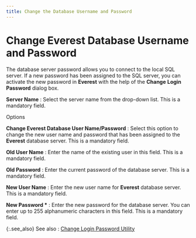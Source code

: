```yaml
---
title: Change the Database Username and Password
---
```


# Change Everest Database Username  and Password


The database server password allows you to connect to the local SQL  server. If a new password has been assigned to the SQL server, you can  activate the new password in **Everest**  with the help of the **Change** **Login** **Password**  dialog box.


**Server Name**
: Select the server name from the drop-down list.  This is a mandatory field.


Options


**Change Everest Database User Name/Password**
: Select this option to change the new user name and  password that has been assigned to the **Everest**  database server. This is a mandatory field.


**Old User Name**
: Enter the name of the existing user in this field.  This is a mandatory field.


**Old Password**
: Enter the current password of the database server.  This is a mandatory field.


**New User Name**
: Enter the new user name for **Everest** database server. This is a mandatory field.


**New Password \***
: Enter the new password for the database server.  You can enter up to 255 alphanumeric characters in this field. This is  a mandatory field.


{:.see_also}
See also
: [Change  Login Password Utility]({{site.advutl_baseurl}}/change-login-password-utility/change_login_password_utility.html)
